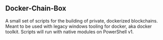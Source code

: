## Docker-Chain-Box

A small set of scripts for the building of private, dockerized blockchains. Meant to be used with legacy windows tooling for docker, aka docker toolkit. Scripts will run with native modules on PowerShell v1.
